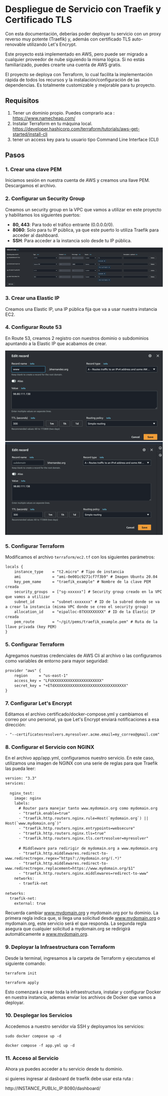 # Despliegue de Servicio con Traefik y Certificado TLS

Con esta documentación, deberías poder deployar tu servicio con un proxy reverso muy potente (Traefik) y, además con certificado TLS auto-renovable utilizando Let's Encrypt.

Este proyecto está implementado en AWS, pero puede ser migrado a cualquier proveedor de nube siguiendo la misma lógica. Si no estás familiarizado, puedes crearte una cuenta de AWS gratis.

El proyecto se deploya con Terraform, lo cual facilita la implementación rápida de todos los recursos y la instalación/configuración de las dependencias. Es totalmente customizable y mejorable para tu proyecto.

## Requisitos

1. Tener un dominio propio. Puedes comprarlo aca : https://www.namecheap.com/
2. Instalar Terraform en tu máquina local. https://developer.hashicorp.com/terraform/tutorials/aws-get-started/install-cli
3. tener un access key para tu usuario tipo Command Line Interface (CLI)
 
## Pasos

### 1. Crear una clave PEM

Iniciamos sesión en nuestra cuenta de AWS y creamos una llave PEM. Descargamos el archivo.

### 2. Configurar un Security Group

Creamos un security group en la VPC que vamos a utilizar en este proyecto y habilitamos los siguientes puertos:
- **80, 443**: Para todo el tráfico entrante (0.0.0.0/0).
- **8080**: Solo para tu IP pública, ya que este puerto lo utiliza Traefik para acceder al dashboard.
- **SSH**: Para acceder a la instancia solo desde tu IP pública.

![SG](images/sg.png)

### 3. Crear una Elastic IP

Creamos una Elastic IP, una IP pública fija que va a usar nuestra instancia EC2.

### 4. Configurar Route 53

En Route 53, creamos 2 registro con nuestros dominio o subdominios apuntando a la Elastic IP que acabamos de crear.

![ROUTE_1](images/route1.png)
![ROUTE_2](images/route2.png)

### 5. Configurar Terraform

Modificamos el archivo `terraform/ec2.tf` con los siguientes parámetros:

```
locals {
    instance_type    = "t2.micro" # Tipo de instancia
    ami              = "ami-0e001c9271cf7f3b9" # Imagen Ubuntu 20.04
    key_pem_name     = "traefik_example" # Nombre de la clave PEM creada
    security_groups  = ["sg-xxxxxx"] # Security group creado en la VPC que vamos a utilizar
    subnet_id        = "subnet-xxxxxxx" # ID de la subred donde se va a crear la instancia (misma VPC donde se creo el security group)
    allocation_id    = "eipalloc-07XXXXXXXXX" # ID de la Elastic IP creada
    pem_route        = "~/git/pems/traefik_example.pem" # Ruta de la llave privada (key PEM)
}
```

### 5. Configurar Terraform

Agregamos nuestras credenciales de AWS Cli al archivo o las configuramos como variables de entorno para mayor seguridad:

```
provider "aws" {
    region     = "us-east-1"
    access_key = "LFUXXXXXXXXXXXXXXXXXXXXXX"
    secret_key = "+ETdXXXXXXXXXXXXXXXXXXXXXXXXXXXXXXXX"
}
```

### 7. Configurar Let's Encrypt

Editamos el archivo certificado/docker-compose.yml y cambiamos el correo por uno personal, ya que Let's Encrypt enviará notificaciones a esa dirección:

```
- "--certificatesresolvers.myresolver.acme.email=my_correo@gmail.com"
```


### 8. Configurar el Servicio con NGINX

En el archivo app/app.yml, configuramos nuestro servicio. En este caso, utilizamos una imagen de NGINX con una serie de reglas para que Traefik las pueda leer:

```
version: "3.3"
services:

  nginx_test:
    image: nginx
    labels:
      # Router para manejar tanto www.mydomain.org como mydomain.org
      - "traefik.enable=true"
      - "traefik.http.routers.nginx.rule=Host(`mydomain.org`) || Host(`www.mydomain.org`)"
      - "traefik.http.routers.nginx.entrypoints=websecure"
      - "traefik.http.routers.nginx.tls=true"
      - "traefik.http.routers.nginx.tls.certresolver=myresolver"

      # Middleware para redirigir de mydomain.org a www.mydomain.org
      - "traefik.http.middlewares.redirect-to-www.redirectregex.regex=^https?://mydomain.org/(.*)"
      - "traefik.http.middlewares.redirect-to-www.redirectregex.replacement=https://www.mydomain.org/$1"
      - "traefik.http.routers.nginx.middlewares=redirect-to-www"
    networks:
      - traefik-net
      
networks:
  traefik-net:
    external: true
```

Recuerda cambiar www.mydomain.org y mydomain.org por tu dominio. La primera regla indica que, si llega una solicitud desde www.mydomain.org o mydomain.org, este servicio será el que responda. La segunda regla asegura que cualquier solicitud a mydomain.org se redirigirá automáticamente a www.mydomain.org.

### 9. Deployar la Infraestructura con Terraform

Desde la terminal, ingresamos a la carpeta de Terraform y ejecutamos el siguiente comando:

```
terraform init
```
```
terraform apply
```

Esto comenzará a crear toda la infraestructura, instalar y configurar Docker en nuestra instancia, ademas enviar los archivos de Docker que vamos a deployar.

### 10. Desplegar los Servicios

Accedemos a nuestro servidor vía SSH y deployamos los servicios:

```
sudo docker compose up -d
```
```
docker compose -f app.yml up -d
```

### 11. Acceso al Servicio

Ahora ya puedes acceder a tu servicio desde tu dominio.

si guieres ingresar al dasboard de traefik debe usar esta ruta : 

http://INSTANCE_PUBLIc_IP:8080/dashboard/

